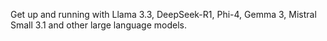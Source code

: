 Get up and running with Llama 3.3, DeepSeek-R1, Phi-4, Gemma 3, Mistral Small 3.1 and other large language models. 